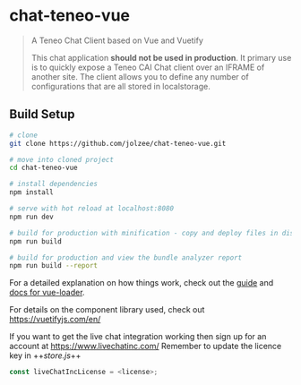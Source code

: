 # chat-teneo-vue

> A Teneo Chat Client based on Vue and Vuetify
>
> This chat application **should not be used in production**. It primary use is to quickly expose a Teneo CAI Chat client over an IFRAME of another site. The client allows you to define any number of configurations that are all stored in localstorage.

## Build Setup

``` bash
# clone
git clone https://github.com/jolzee/chat-teneo-vue.git

# move into cloned project
cd chat-teneo-vue

# install dependencies
npm install

# serve with hot reload at localhost:8080
npm run dev

# build for production with minification - copy and deploy files in dist. Clear dist before new builds
npm run build

# build for production and view the bundle analyzer report
npm run build --report
```

For a detailed explanation on how things work, check out the [guide](http://vuejs-templates.github.io/webpack/) and [docs for vue-loader](http://vuejs.github.io/vue-loader).

For details on the component library used, check out https://vuetifyjs.com/en/

If you want to get the live chat integration working then sign up for an account at https://www.livechatinc.com/ Remember to update the licence key in ++*store.js*++

``` javascript
const liveChatIncLicense = <license>;

```
